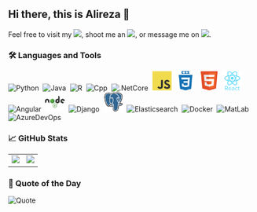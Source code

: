 ## Hi there, this is Alireza 👋

Feel free to visit my
  <a href="https://www.linkedin.com/in/alireza-tajmirriahi/"><img src="https://img.shields.io/badge/LinkedIn-0077B5?style=flat&logo=linkedin&logoColor=white" height="18" /></a>,
shoot me an
  <a href="mailto:tajmirriahi.alireza@gmail.com"><img src="https://img.shields.io/badge/Email-D14836?style=flat&logo=gmail&logoColor=white" height="18" /></a>,
or message me on 
  <a href="https://t.me/artr99"><img src="https://img.shields.io/badge/Telegram-2CA5E0?style=flat&logo=telegram&logoColor=white" height="18" /></a>.

### :hammer_and_wrench: Languages and Tools

<div>
  <img src="https://cdn.jsdelivr.net/gh/devicons/devicon@latest/icons/python/python-original.svg" title="Python" alt="Python" width="40" height="40"/>&nbsp;
  <img src="https://cdn.jsdelivr.net/gh/devicons/devicon@latest/icons/java/java-original.svg" title="Java" alt="Java" width="40" height="40"/>&nbsp;
  <img src="https://cdn.jsdelivr.net/gh/devicons/devicon@latest/icons/r/r-original.svg" title="R" alt="R" width="40" height="40"/>&nbsp;
  <img src="https://cdn.jsdelivr.net/gh/devicons/devicon@latest/icons/cplusplus/cplusplus-original.svg" title="Cpp"  alt="Cpp" width="40" height="40"/>&nbsp;
  <img src="https://cdn.jsdelivr.net/gh/devicons/devicon@latest/icons/dotnetcore/dotnetcore-original.svg" title=".NetCore" alt=".NetCore" width="40" height="40"/>&nbsp;
  <img src="https://github.com/devicons/devicon/blob/master/icons/javascript/javascript-original.svg" title="JavaScript" alt="JavaScript" width="40" height="40"/>&nbsp;
  <img src="https://github.com/devicons/devicon/blob/master/icons/css3/css3-plain-wordmark.svg"  title="CSS3" alt="CSS" width="40" height="40"/>&nbsp;
  <img src="https://github.com/devicons/devicon/blob/master/icons/html5/html5-original.svg" title="HTML5" alt="HTML" width="40" height="40"/>&nbsp;
  <img src="https://github.com/devicons/devicon/blob/master/icons/react/react-original-wordmark.svg" title="React" alt="React" width="40" height="40"/>&nbsp;
  <img src="https://cdn.jsdelivr.net/gh/devicons/devicon@latest/icons/angular/angular-original.svg" title="Angular" alt="Angular" width="40" height="40"/>&nbsp;
  <img src="https://github.com/devicons/devicon/blob/master/icons/nodejs/nodejs-original-wordmark.svg" title="NodeJS" alt="NodeJS" width="40" height="40"/>&nbsp;
  <img src="https://cdn.jsdelivr.net/gh/devicons/devicon@latest/icons/django/django-plain.svg" title="Django" alt="Django" width="40" height="40"/>&nbsp;
  <img src="https://github.com/devicons/devicon/blob/master/icons/postgresql/postgresql-original.svg" title="Postgresql"  alt="Postgresql" width="40" height="40"/>&nbsp;
  <img src="https://cdn.jsdelivr.net/gh/devicons/devicon@latest/icons/elasticsearch/elasticsearch-original.svg" title="Elasticsearch"  alt="Elasticsearch" height="40"/>&nbsp;
  <img src="https://cdn.jsdelivr.net/gh/devicons/devicon@latest/icons/docker/docker-original.svg" title="Docker"  alt="Docker" width="40" height="40"/>&nbsp;
  <img src="https://cdn.jsdelivr.net/gh/devicons/devicon@latest/icons/matlab/matlab-original.svg" title="MatLab"  alt="MatLab" width="40" height="40"/>&nbsp;
  <img src="https://cdn.jsdelivr.net/gh/devicons/devicon@latest/icons/azuredevops/azuredevops-original.svg" title="AzureDevOps"  alt="AzureDevOps" width="40" height="40"/>&nbsp;
  <!-- <img src="https://github.com/devicons/devicon/blob/master/icons/rust/rust-original.svg" title="Rust" alt="Rust" width="40" height="40"/>&nbsp; -->
          
</div>

### 📈 GitHub Stats
<div align="center">
  <table style="border: none;">
    <tr>
      <td>
        <img src="https://github-readme-stats.vercel.app/api?username=alirezat99&show_icons=True&theme=transparent" />
      </td>
      <td>
        <img src="https://github-readme-stats.vercel.app/api/top-langs/?username=alirezat99&layout=compact&theme=transparent&langs_count=8" />
      </td>
    </tr>
  </table>
</div>

### 📜 Quote of the Day
![Quote](https://quotes-github-readme.vercel.app/api?type=horizontal)

<!-- Backup stuff
<img src="https://cdn.jsdelivr.net/gh/devicons/devicon@latest/icons/pytorch/pytorch-original.svg" title="PyTorch"  alt="PyTorch" width="40" height="40"/>&nbsp;
<img src="https://github.com/devicons/devicon/blob/master/icons/mongodb/mongodb-plain-wordmark.svg" title="Mongodb"  alt="Mongodb" width="40" height="40"/>&nbsp;

![Stat](https://github-readme-stats.vercel.app/api?username=alirezat99&show_icons=True&theme=transparent)
![Top Languages](https://github-readme-stats.vercel.app/api/top-langs/?username=alirezat99&layout=compact&theme=transparent&langs_count=8)
### 📫 How to Reach Me
### 🚀 About Me
- 🔭 I’m currently working on ...
- 🌱 I’m currently learning ...
- 👯 I’m looking to collaborate on ...
- 🤔 I’m looking for help with ...
- 💬 Ask me about ...
- 📫 How to reach me: ...
- 😄 Pronouns: ...
- ⚡ Fun fact: ...
-->
